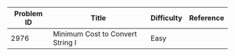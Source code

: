 | Problem ID | Title | Difficulty | Reference
| --- | --- | --- | ---
| 2976 | Minimum Cost to Convert String I | Easy | 
